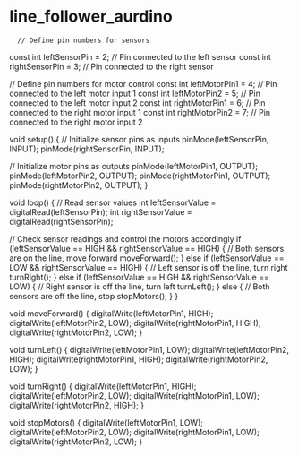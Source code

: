 # line_follower_aurdino

      // Define pin numbers for sensors
const int leftSensorPin = 2;  // Pin connected to the left sensor
const int rightSensorPin = 3; // Pin connected to the right sensor

// Define pin numbers for motor control
const int leftMotorPin1 = 4;  // Pin connected to the left motor input 1
const int leftMotorPin2 = 5;  // Pin connected to the left motor input 2
const int rightMotorPin1 = 6; // Pin connected to the right motor input 1
const int rightMotorPin2 = 7; // Pin connected to the right motor input 2

void setup() {
  // Initialize sensor pins as inputs
  pinMode(leftSensorPin, INPUT);
  pinMode(rightSensorPin, INPUT);
  
  // Initialize motor pins as outputs
  pinMode(leftMotorPin1, OUTPUT);
  pinMode(leftMotorPin2, OUTPUT);
  pinMode(rightMotorPin1, OUTPUT);
  pinMode(rightMotorPin2, OUTPUT);
}

void loop() {
  // Read sensor values
  int leftSensorValue = digitalRead(leftSensorPin);
  int rightSensorValue = digitalRead(rightSensorPin);

  // Check sensor readings and control the motors accordingly
  if (leftSensorValue == HIGH && rightSensorValue == HIGH) {
    // Both sensors are on the line, move forward
    moveForward();
  } else if (leftSensorValue == LOW && rightSensorValue == HIGH) {
    // Left sensor is off the line, turn right
    turnRight();
  } else if (leftSensorValue == HIGH && rightSensorValue == LOW) {
    // Right sensor is off the line, turn left
    turnLeft();
  } else {
    // Both sensors are off the line, stop
    stopMotors();
  }
}

void moveForward() {
  digitalWrite(leftMotorPin1, HIGH);
  digitalWrite(leftMotorPin2, LOW);
  digitalWrite(rightMotorPin1, HIGH);
  digitalWrite(rightMotorPin2, LOW);
}

void turnLeft() {
  digitalWrite(leftMotorPin1, LOW);
  digitalWrite(leftMotorPin2, HIGH);
  digitalWrite(rightMotorPin1, HIGH);
  digitalWrite(rightMotorPin2, LOW);
}

void turnRight() {
  digitalWrite(leftMotorPin1, HIGH);
  digitalWrite(leftMotorPin2, LOW);
  digitalWrite(rightMotorPin1, LOW);
  digitalWrite(rightMotorPin2, HIGH);
}

void stopMotors() {
  digitalWrite(leftMotorPin1, LOW);
  digitalWrite(leftMotorPin2, LOW);
  digitalWrite(rightMotorPin1, LOW);
  digitalWrite(rightMotorPin2, LOW);
}


